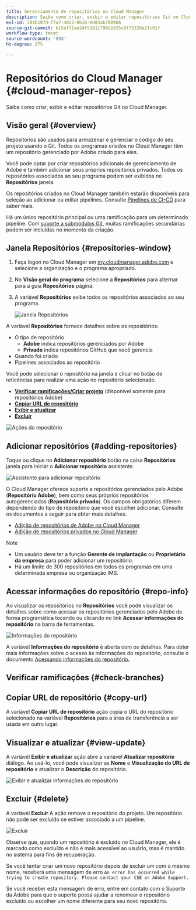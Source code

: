 ```yaml
---
title: Gerenciamento de repositórios no Cloud Manager
description: Saiba como criar, exibir e editar repositórios Git no Cloud Manager.
exl-id: 384b197d-f7a7-4022-9b16-9d83ab788966
source-git-commit: b15ef71ae24f51811798d2d25c8f75320e21c01f
workflow-type: tm+mt
source-wordcount: '593'
ht-degree: 27%

---
```



# Repositórios do Cloud Manager {#cloud-manager-repos}

Saiba como criar, exibir e editar repositórios Git no Cloud Manager.

## Visão geral {#overview}

Repositórios são usados para armazenar e gerenciar o código do seu projeto usando o Git. Todos os programas criados no Cloud Manager têm um repositório gerenciado por Adobe criado para eles.

Você pode optar por criar repositórios adicionais de gerenciamento de Adobe e também adicionar seus próprios repositórios privados. Todos os repositórios associados ao seu programa podem ser exibidos no **Repositórios** janela.

Os repositórios criados no Cloud Manager também estarão disponíveis para seleção ao adicionar ou editar pipelines. Consulte [Pipelines de CI-CD](/help/overview/ci-cd-pipelines.md) para saber mais.

Há um único repositório principal ou uma ramificação para um determinado pipeline. Com [suporte a submódulos Git,](git-submodules.md) muitas ramificações secundárias podem ser incluídas no momento da criação.

## Janela Repositórios {#repositories-window}

1. Faça logon no Cloud Manager em [my.cloudmanager.adobe.com](https://my.cloudmanager.adobe.com/) e selecione a organização e o programa apropriado.

1. No **Visão geral do programa** selecione a **Repositórios** para alternar para a guia **Repositórios** página.

1. A variável **Repositórios** exibe todos os repositórios associados ao seu programa.

   ![Janela Repositórios](assets/repositories.png)

A variável **Repositórios** fornece detalhes sobre os repositórios:

* O tipo de repositório
   * **Adobe** indica repositórios gerenciados por Adobe
   * **Privado** indica repositórios GitHub que você gerencia
* Quando foi criado
* Pipelines associados ao repositório

Você pode selecionar o repositório na janela e clicar no botão de reticências para realizar uma ação no repositório selecionado.

* **[Verificar ramificações/Criar projeto](#check-branches)** (disponível somente para repositórios Adobe)
* **[Copiar URL de repositório](#copy-url)**
* **[Exibir e atualizar](#view-update)**
* **[Excluir](#delete)**

![Ações do repositório](assets/repository-actions.png)

## Adicionar repositórios {#adding-repositories}

Toque ou clique no **Adicionar repositório** botão na caixa **Repositórios** janela para iniciar o **Adicionar repositório** assistente.

![Assistente para adicionar repositório](assets/add-repository-wizard.png)

O Cloud Manager oferece suporte a repositórios gerenciados pelo Adobe (**Repositório Adobe**), bem como seus próprios repositórios autogerenciados (**Repositório privado**). Os campos obrigatórios diferem dependendo do tipo de repositório que você escolher adicionar. Consulte os documentos a seguir para obter mais detalhes.

* [Adição de repositórios de Adobe no Cloud Manager](adobe-repositories.md)
* [Adição de repositórios privados no Cloud Manager](private-repositories.md)

>[!NOTE]
>
>* Um usuário deve ter a função **Gerente de implantação** ou **Proprietário da empresa** para poder adicionar um repositório.
>* Há um limite de 300 repositórios em todos os programas em uma determinada empresa ou organização IMS.

## Acessar informações do repositório {#repo-info}

Ao visualizar os repositórios no **Repositórios** você pode visualizar os detalhes sobre como acessar os repositórios gerenciados pelo Adobe de forma programática tocando ou clicando no link **Acessar informações do repositório** na barra de ferramentas.

![Informações do repositório](assets/access-repo-info.png)

A variável **Informações do repositório** é aberta com os detalhes. Para obter mais informações sobre o acesso às informações do repositório, consulte o documento [Acessando informações do repositório.](accessing-repositories.md)

## Verificar ramificações {#check-branches}

## Copiar URL de repositório {#copy-url}

A variável **Copiar URL de repositório** ação copia o URL do repositório selecionado na variável **Repositórios** para a área de transferência a ser usada em outro lugar.

## Visualizar e atualizar {#view-update}

A variável **Exibir e atualizar** ação abre a variável **Atualizar repositório** diálogo. Ao usá-lo, você pode visualizar as **Nome** e **Visualização do URL de repositório** e atualizar o **Descrição** do repositório.

![Exibir e atualizar informações do repositório](assets/update-repository.png)

## Excluir {#delete}

A variável **Excluir** A ação remove o repositório do projeto. Um repositório não pode ser excluído se estiver associado a um pipeline.

![Excluir](assets/delete.png)

Observe que, quando um repositório é excluído no Cloud Manager, ele é marcado como excluído e não é mais acessível ao usuário, mas é mantido no sistema para fins de recuperação.

Se você tentar criar um novo repositório depois de excluir um com o mesmo nome, receberá uma mensagem de erro `An error has occurred while trying to create repository. Please contact your CSE or Adobe Support.`

Se você receber esta mensagem de erro, entre em contato com o Suporte da Adobe para que o suporte possa ajudar a renomear o repositório excluído ou escolher um nome diferente para seu novo repositório.
